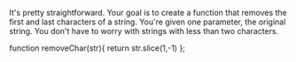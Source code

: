 It's pretty straightforward. Your goal is to create a function that removes the first and last characters of a string. You're given one parameter, the original string. You don't have to worry with strings with less than two characters.

function removeChar(str){
  return str.slice(1,-1)
};